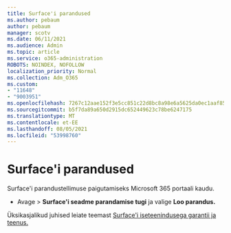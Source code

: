```yaml
---
title: Surface'i parandused
ms.author: pebaum
author: pebaum
manager: scotv
ms.date: 06/11/2021
ms.audience: Admin
ms.topic: article
ms.service: o365-administration
ROBOTS: NOINDEX, NOFOLLOW
localization_priority: Normal
ms.collection: Adm_O365
ms.custom:
- "11648"
- "9003951"
ms.openlocfilehash: 7267c12aae152f3e5cc851c22d8bc8a98e6a5625da0ec1aaf85d2dc3f82f8144
ms.sourcegitcommit: b5f7da89a650d2915dc652449623c78be6247175
ms.translationtype: MT
ms.contentlocale: et-EE
ms.lasthandoff: 08/05/2021
ms.locfileid: "53998760"
---
```

# <a name="surface-repairs"></a>Surface'i parandused

Surface'i parandustellimuse paigutamiseks Microsoft 365 portaali kaudu.

- Avage   >  **Surface'i seadme parandamise tugi** ja valige **Loo parandus.** 

Üksikasjalikud juhised leiate teemast [Surface'i iseteenindusega garantii ja teenus.](/surface/self-serve-warranty-service)